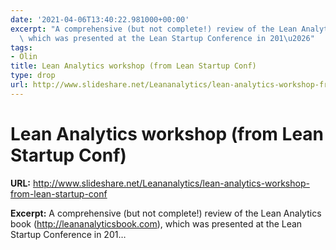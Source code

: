```yaml
---
date: '2021-04-06T13:40:22.981000+00:00'
excerpt: "A comprehensive (but not complete!) review of the Lean Analytics book (http://leananalyticsbook.com),\
  \ which was presented at the Lean Startup Conference in 201\u2026"
tags:
- Olin
title: Lean Analytics workshop (from Lean Startup Conf)
type: drop
url: http://www.slideshare.net/Leananalytics/lean-analytics-workshop-from-lean-startup-conf
---
```


# Lean Analytics workshop (from Lean Startup Conf)

**URL:** http://www.slideshare.net/Leananalytics/lean-analytics-workshop-from-lean-startup-conf

**Excerpt:** A comprehensive (but not complete!) review of the Lean Analytics book (http://leananalyticsbook.com), which was presented at the Lean Startup Conference in 201…
